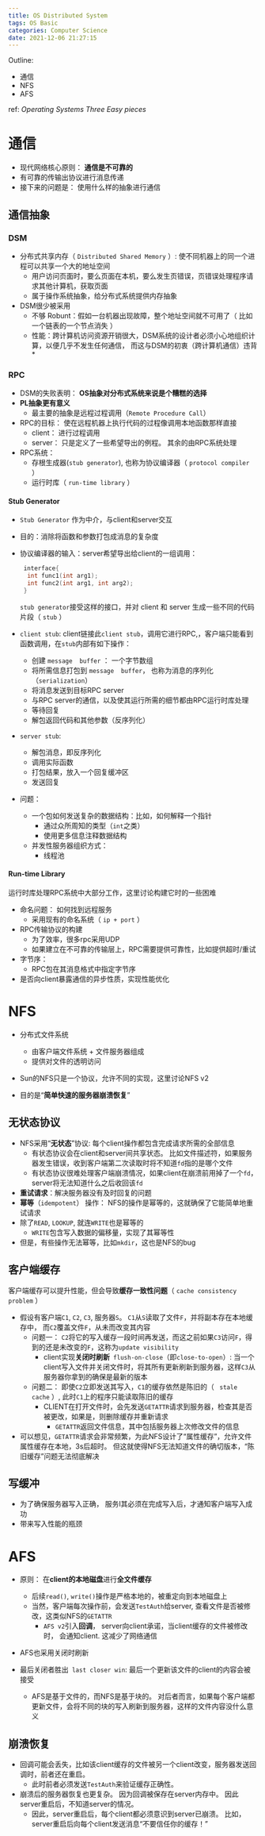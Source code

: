 ```yaml
---
title: OS Distributed System
tags: OS Basic
categories: Computer Science
date: 2021-12-06 21:27:15
---
```



Outline:

* 通信
* NFS
* AFS

ref: *Operating Systems Three Easy pieces*

<!--more-->

# 通信

*  现代网络核心原则： **通信是不可靠的**
* 有可靠的传输出协议进行消息传递
* 接下来的问题是： 使用什么样的抽象进行通信

## 通信抽象

### DSM

* 分布式共享内存（ `Distributed Shared Memory`  ）:   使不同机器上的同一个进程可以共享一个大的地址空间
  * 用户访问页面时，要么页面在本机，要么发生页错误，页错误处理程序请求其他计算机，获取页面
  * 属于操作系统抽象，给分布式系统提供内存抽象
* DSM很少被采用
  * 不够 Robunt：假如一台机器出现故障，整个地址空间就不可用了（ 比如一个链表的一个节点消失 ）
  * 性能：跨计算机访问资源开销很大，DSM系统的设计者必须小心地组织计算，以便几乎不发生任何通信， 而这与DSM的初衷（跨计算机通信）违背* 

### RPC

* DSM的失败表明： **OS抽象对分布式系统来说是个糟糕的选择**
* **PL抽象更有意义**
  * 最主要的抽象是远程过程调用（`Remote Procedure Call`）
* RPC的目标： 使在远程机器上执行代码的过程像调用本地函数那样直接
  * client： 进行过程调用
  * server： 只是定义了一些希望导出的例程。 其余的由RPC系统处理
* RPC系统：
  * 存根生成器(`stub generator`), 也称为协议编译器（ `protocol compiler` ）
  * 运行时库（ `run-time library` ）

#### Stub Generator

* `Stub Generator`  作为中介，与client和server交互
* 目的：消除将函数和参数打包成消息的复杂度

* 协议编译器的输入：server希望导出给client的一组调用：

  ```c
   interface{
   	int func1(int arg1);
   	int func2(int arg1, int arg2);
   }
  ```

  `stub generator`接受这样的接口，并对 client 和 server 生成一些不同的代码片段（ `stub` ）

* `client stub`: client链接此`client stub`，调用它进行RPC,，客户端只能看到函数调用，在`stub`内部有如下操作：

  *  创建 `message  buffer` ： 一个字节数组
  * 将所需信息打包到 `message  buffer`， 也称为消息的序列化（`serialization`）
  *  将消息发送到目标RPC server
    * 与RPC server的通信，以及使其运行所需的细节都由RPC运行时库处理
  * 等待回复
  * 解包返回代码和其他参数（反序列化）

* `server stub`:

  *  解包消息，即反序列化
  * 调用实际函数
  * 打包结果，放入一个回复缓冲区
  * 发送回复

* 问题：

  * 一个包如何发送复杂的数据结构：比如，如何解释一个指针
    * 通过众所周知的类型（`int`之类）
    * 使用更多信息注释数据结构
  * 并发性服务器组织方式：
    * 线程池

#### Run-time Library

运行时库处理RPC系统中大部分工作，这里讨论构建它时的一些困难

* 命名问题： 如何找到远程服务
  * 采用现有的命名系统（  `ip + port` ）
* RPC传输协议的构建
  * 为了效率，很多rpc采用UDP
  * 如果建立在不可靠的传输层上，RPC需要提供可靠性，比如提供超时/重试
* 字节序：
  * RPC包在其消息格式中指定字节序
* 是否向client暴露通信的异步性质，实现性能优化

# NFS

* 分布式文件系统
  * 由客户端文件系统 + 文件服务器组成
  * 提供对文件的透明访问

* Sun的NFS只是一个协议，允许不同的实现，这里讨论NFS v2
* 目的是“**简单快速的服务器崩溃恢复**”

## 无状态协议

* NFS采用“**无状态**”协议: 每个client操作都包含完成请求所需的全部信息
  * 有状态协议会在client和server间共享状态。 比如文件描述符，如果服务器发生错误，收到客户端第二次读取时将不知道`fd`指的是哪个文件
  * 有状态协议很难处理客户端崩溃情况，如果client在崩溃前用掉了一个`fd`， server将无法知道什么之后收回该`fd`
* **重试请求**：解决服务器没有及时回复的问题
*  **幂等**（`idempotent`）   操作： NFS的操作是幂等的，这就确保了它能简单地重试请求
  * 除了`READ`, `LOOKUP`, 就连`WRITE`也是幂等的
    * `WRITE`包含写入数据的偏移量，实现了其幂等性
  * 但是，有些操作无法幂等，比如`mkdir`，这也是NFS的bug

## 客户端缓存

客户端缓存可以提升性能，但会导致**缓存一致性问题**（ `cache consistency problem` ）

* 假设有客户端`C1`, `C2`, `C3`, 服务器`S`。 `C1`从`S`读取了文件`F`，并将副本存在本地缓存中， 而`C2`覆盖文件`F`，从未而改变其内容
  * 问题一： `C2`将它的写入缓存一段时间再发送，而这之前如果`C3`访问`F`，得到的还是未改变的`F`，这称为`update visibility`
    * client实现**关闭时刷新**` flush-on-close`（即`close-to-open`）: 当一个client写入文件并关闭文件时，将其所有更新刷新到服务器，这样`C3`从服务器你拿到的确保是最新的版本
  * 问题二： 即使`C2`立即发送其写入，`C1`的缓存依然是陈旧的（ ` stale cache` ）, 此时`C1`上的程序只能读取陈旧的缓存
    * CLIENT在打开文件时，会先发送`GETATTR`请求到服务器，检查其是否被更改，如果是，则删除缓存并重新请求
      * `GETATTR`返回文件信息，其中包括服务器上次修改文件的信息
* 可以想见，`GETATTR`请求会非常频繁，为此NFS设计了“属性缓存”，允许文件属性缓存在本地，3s后超时。 但这就使得NFS无法知道文件的确切版本，“陈旧缓存”问题无法彻底解决

## 写缓冲

* 为了确保服务器写入正确， 服务I其必须在完成写入后，才通知客户端写入成功
* 带来写入性能的瓶颈



# AFS

* 原则： 在**client的本地磁盘**进行**全文件缓存**

  * 后续`read()`, `write()`操作是严格本地的，被重定向到本地磁盘上
  * 当然，客户端每次操作前，会发送`TestAuth`给server, 查看文件是否被修改，这类似NFS的`GETATTR`
    * `AFS v2`引入**回调**， server向client承诺，当client缓存的文件被修改时， 会通知client. 这减少了网络通信

  

* AFS也采用关闭时刷新
* 最后关闭者胜出` last closer win`: 最后一个更新该文件的client的内容会被接受
  * AFS是基于文件的，而NFS是基于块的。 对后者而言，如果每个客户端都更新文件，会将不同的块的写入刷新到服务器，这样的文件内容没什么意义

## 崩溃恢复

* 回调可能会丢失，比如该client缓存的文件被另一个client改变，服务器发送回调时，前者还在重启。 
  * 此时前者必须发送`TestAuth`来验证缓存正确性。 
* 崩溃后的服务器恢复也更复杂。 因为回调被保存在server内存中。 因此server重启后，不知道server的情况。
  * 因此，server重启后，每个client都必须意识到server已崩溃。 比如，server重启后向每个client发送消息“不要信任你的缓存！”

